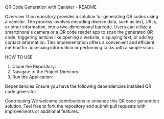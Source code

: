 QR Code Generation with Canister - README

Overview
This repository provides a solution for generating QR codes using a canister. 
The process involves encoding diverse data, such as text, URLs, or other information, into a two-dimensional barcode. Users can utilize a smartphone's camera or a QR code reader app to scan the generated QR code, triggering actions like opening a website, displaying text, or adding contact information. This implementation offers a convenient and efficient method for accessing information or performing tasks with a simple scan.

HOW TO USE 
1. Clone the Repository:
2. Navigate to the Project Directory:
3. Run the Application:

Dependencies
Ensure you have the following dependencies installed 
 QR code generator

 Contributing
We welcome contributions to enhance this QR code generation solution.
 Feel free to fork the repository and submit pull requests with improvements or additional features.







